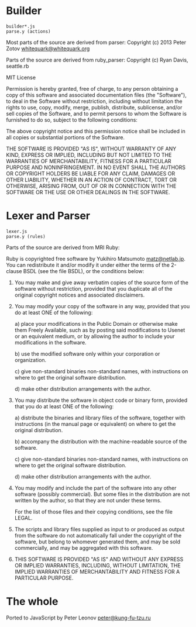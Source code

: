# Builder

    builder*.js
    parse.y (actions)

Most parts of the source are derived from parser:
Copyright (c) 2013 Peter Zotov  <whitequark@whitequark.org>

Parts of the source are derived from ruby_parser:
Copyright (c) Ryan Davis, seattle.rb

MIT License

Permission is hereby granted, free of charge, to any person obtaining
a copy of this software and associated documentation files (the
"Software"), to deal in the Software without restriction, including
without limitation the rights to use, copy, modify, merge, publish,
distribute, sublicense, and/or sell copies of the Software, and to
permit persons to whom the Software is furnished to do so, subject to
the following conditions:

The above copyright notice and this permission notice shall be
included in all copies or substantial portions of the Software.

THE SOFTWARE IS PROVIDED "AS IS", WITHOUT WARRANTY OF ANY KIND,
EXPRESS OR IMPLIED, INCLUDING BUT NOT LIMITED TO THE WARRANTIES OF
MERCHANTABILITY, FITNESS FOR A PARTICULAR PURPOSE AND
NONINFRINGEMENT. IN NO EVENT SHALL THE AUTHORS OR COPYRIGHT HOLDERS BE
LIABLE FOR ANY CLAIM, DAMAGES OR OTHER LIABILITY, WHETHER IN AN ACTION
OF CONTRACT, TORT OR OTHERWISE, ARISING FROM, OUT OF OR IN CONNECTION
WITH THE SOFTWARE OR THE USE OR OTHER DEALINGS IN THE SOFTWARE.


# Lexer and Parser

    lexer.js
    parse.y (rules)

Parts of the source are derived from MRI Ruby:

Ruby is copyrighted free software by Yukihiro Matsumoto <matz@netlab.jp>.
You can redistribute it and/or modify it under either the terms of the
2-clause BSDL (see the file BSDL), or the conditions below:

  1. You may make and give away verbatim copies of the source form of the
     software without restriction, provided that you duplicate all of the
     original copyright notices and associated disclaimers.

  2. You may modify your copy of the software in any way, provided that
     you do at least ONE of the following:

       a) place your modifications in the Public Domain or otherwise
          make them Freely Available, such as by posting said
	  modifications to Usenet or an equivalent medium, or by allowing
	  the author to include your modifications in the software.

       b) use the modified software only within your corporation or
          organization.

       c) give non-standard binaries non-standard names, with
          instructions on where to get the original software distribution.

       d) make other distribution arrangements with the author.

  3. You may distribute the software in object code or binary form,
     provided that you do at least ONE of the following:

       a) distribute the binaries and library files of the software,
	  together with instructions (in the manual page or equivalent)
	  on where to get the original distribution.

       b) accompany the distribution with the machine-readable source of
	  the software.

       c) give non-standard binaries non-standard names, with
          instructions on where to get the original software distribution.

       d) make other distribution arrangements with the author.

  4. You may modify and include the part of the software into any other
     software (possibly commercial).  But some files in the distribution
     are not written by the author, so that they are not under these terms.

     For the list of those files and their copying conditions, see the
     file LEGAL.

  5. The scripts and library files supplied as input to or produced as 
     output from the software do not automatically fall under the
     copyright of the software, but belong to whomever generated them, 
     and may be sold commercially, and may be aggregated with this
     software.

  6. THIS SOFTWARE IS PROVIDED "AS IS" AND WITHOUT ANY EXPRESS OR
     IMPLIED WARRANTIES, INCLUDING, WITHOUT LIMITATION, THE IMPLIED
     WARRANTIES OF MERCHANTABILITY AND FITNESS FOR A PARTICULAR
     PURPOSE.


# The whole

Ported to JavaScript by Peter Leonov  <peter@kung-fu-tzu.ru>
